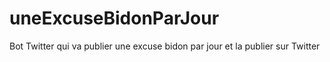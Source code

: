# uneExcuseBidonParJour

Bot Twitter qui va publier une excuse bidon par jour et la publier sur Twitter
